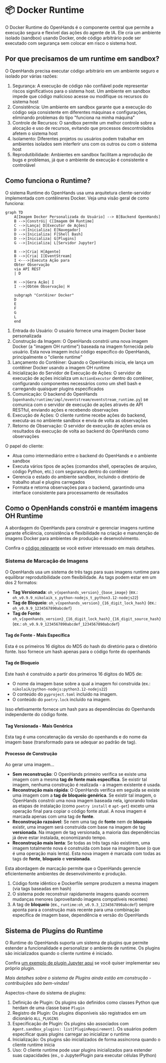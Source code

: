 # 📦 Docker Runtime

O Docker Runtime do OpenHands é o componente central que permite a execução segura e flexível das ações do agente de IA.
Ele cria um ambiente isolado (sandbox) usando Docker, onde código arbitrário pode ser executado com segurança sem colocar em risco o sistema host.

## Por que precisamos de um runtime em sandbox?

O OpenHands precisa executar código arbitrário em um ambiente seguro e isolado por várias razões:

1. Segurança: A execução de código não confiável pode representar riscos significativos para o sistema host. Um ambiente em sandbox impede que código malicioso acesse ou modifique os recursos do sistema host
2. Consistência: Um ambiente em sandbox garante que a execução do código seja consistente em diferentes máquinas e configurações, eliminando problemas do tipo "funciona na minha máquina"
3. Controle de Recursos: O sandbox permite um melhor controle sobre a alocação e uso de recursos, evitando que processos descontrolados afetem o sistema host
4. Isolamento: Diferentes projetos ou usuários podem trabalhar em ambientes isolados sem interferir uns com os outros ou com o sistema host
5. Reprodutibilidade: Ambientes em sandbox facilitam a reprodução de bugs e problemas, já que o ambiente de execução é consistente e controlável

## Como funciona o Runtime?

O sistema Runtime do OpenHands usa uma arquitetura cliente-servidor implementada com contêineres Docker. Veja uma visão geral de como funciona:

```mermaid
graph TD
    A[Imagem Docker Personalizada do Usuário] --> B[Backend OpenHands]
    B -->|Constrói| C[Imagem OH Runtime]
    C -->|Lança| D[Executor de Ações]
    D -->|Inicializa| E[Navegador]
    D -->|Inicializa| F[Shell Bash]
    D -->|Inicializa| G[Plugins]
    G -->|Inicializa| L[Servidor Jupyter]

    B -->|Cria| H[Agente]
    B -->|Cria| I[EventStream]
    I <--->|Executa Ação para
    Obter Observação
    via API REST
    | D

    H -->|Gera Ação| I
    I -->|Obtém Observação| H

    subgraph "Contêiner Docker"
    D
    E
    F
    G
    L
    end
```

1. Entrada do Usuário: O usuário fornece uma imagem Docker base personalizada
2. Construção da Imagem: O OpenHands constrói uma nova imagem Docker (a "imagem OH runtime") baseada na imagem fornecida pelo usuário. Esta nova imagem inclui código específico do OpenHands, principalmente o "cliente runtime"
3. Lançamento do Contêiner: Quando o OpenHands inicia, ele lança um contêiner Docker usando a imagem OH runtime
4. Inicialização do Servidor de Execução de Ações: O servidor de execução de ações inicializa um `ActionExecutor` dentro do contêiner, configurando componentes necessários como um shell bash e carregando quaisquer plugins especificados
5. Comunicação: O backend do OpenHands (`openhands/runtime/impl/eventstream/eventstream_runtime.py`) se comunica com o servidor de execução de ações através de API RESTful, enviando ações e recebendo observações
6. Execução de Ações: O cliente runtime recebe ações do backend, executa-as no ambiente sandbox e envia de volta as observações
7. Retorno de Observação: O servidor de execução de ações envia os resultados da execução de volta ao backend do OpenHands como observações

O papel do cliente:

- Atua como intermediário entre o backend do OpenHands e o ambiente sandbox
- Executa vários tipos de ações (comandos shell, operações de arquivo, código Python, etc.) com segurança dentro do contêiner
- Gerencia o estado do ambiente sandbox, incluindo o diretório de trabalho atual e plugins carregados
- Formata e retorna observações para o backend, garantindo uma interface consistente para processamento de resultados

## Como o OpenHands constrói e mantém imagens OH Runtime

A abordagem do OpenHands para construir e gerenciar imagens runtime garante eficiência, consistência e flexibilidade na criação e manutenção de imagens Docker para ambientes de produção e desenvolvimento.

Confira o [código relevante](https://github.com/All-Hands-AI/OpenHands/blob/main/openhands/runtime/utils/runtime_build.py) se você estiver interessado em mais detalhes.

### Sistema de Marcação de Imagens

O OpenHands usa um sistema de três tags para suas imagens runtime para equilibrar reprodutibilidade com flexibilidade.
As tags podem estar em um dos 2 formatos:

- **Tag Versionada**: `oh_v{openhands_version}_{base_image}` (ex.: `oh_v0.9.9_nikolaik_s_python-nodejs_t_python3.12-nodejs22`)
- **Tag de Bloqueio**: `oh_v{openhands_version}_{16_digit_lock_hash}` (ex.: `oh_v0.9.9_1234567890abcdef`)
- **Tag de Fonte**: `oh_v{openhands_version}_{16_digit_lock_hash}_{16_digit_source_hash}`
  (ex.: `oh_v0.9.9_1234567890abcdef_1234567890abcdef`)

#### Tag de Fonte - Mais Específica

Esta é os primeiros 16 dígitos do MD5 do hash do diretório para o diretório fonte. Isso fornece um hash
apenas para o código fonte do openhands

#### Tag de Bloqueio

Este hash é construído a partir dos primeiros 16 dígitos do MD5 de:

- O nome da imagem base sobre a qual a imagem foi construída (ex.: `nikolaik/python-nodejs:python3.12-nodejs22`)
- O conteúdo do `pyproject.toml` incluído na imagem.
- O conteúdo do `poetry.lock` incluído na imagem.

Isso efetivamente fornece um hash para as dependências do Openhands independente do código fonte.

#### Tag Versionada - Mais Genérica

Esta tag é uma concatenação da versão do openhands e do nome da imagem base (transformado para se adequar ao padrão de tag).

#### Processo de Construção

Ao gerar uma imagem...

- **Sem reconstrução**: O OpenHands primeiro verifica se existe uma imagem com a mesma **tag de fonte mais específica**. Se existir tal imagem,
  nenhuma construção é realizada - a imagem existente é usada.
- **Reconstrução mais rápida**: O OpenHands verifica em seguida se existe uma imagem com a **tag de bloqueio genérica**. Se existir tal imagem,
  o OpenHands constrói uma nova imagem baseada nela, ignorando todas as etapas de instalação (como `poetry install` e
  `apt-get`) exceto uma operação final para copiar o código fonte atual. A nova imagem é marcada apenas com uma
  tag de **fonte**.
- **Reconstrução razoável**: Se nem uma tag de **fonte** nem de **bloqueio** existir, uma imagem será construída com base na imagem de tag **versionada**.
  Na imagem de tag versionada, a maioria das dependências já deve estar instalada, economizando tempo.
- **Reconstrução mais lenta**: Se todas as três tags não existirem, uma imagem totalmente nova é construída com base na imagem
  base (o que é uma operação mais lenta). Esta nova imagem é marcada com todas as tags de **fonte**, **bloqueio** e **versionada**.

Esta abordagem de marcação permite que o OpenHands gerencie eficientemente ambientes de desenvolvimento e produção.

1. Código fonte idêntico e Dockerfile sempre produzem a mesma imagem (via tags baseadas em hash)
2. O sistema pode reconstruir rapidamente imagens quando ocorrem mudanças menores (aproveitando imagens compatíveis recentes)
3. A tag de **bloqueio** (ex., `runtime:oh_v0.9.3_1234567890abcdef`) sempre aponta para a construção mais recente para uma combinação específica de imagem base, dependência e versão do OpenHands

## Sistema de Plugins do Runtime

O Runtime do OpenHands suporta um sistema de plugins que permite estender a funcionalidade e personalizar o ambiente de runtime. Os plugins são inicializados quando o cliente runtime é iniciado.

Confira [um exemplo de plugin Jupyter aqui](https://github.com/All-Hands-AI/OpenHands/blob/ecf4aed28b0cf7c18d4d8ff554883ba182fc6bdd/openhands/runtime/plugins/jupyter/__init__.py#L21-L55) se você quiser implementar seu próprio plugin.

*Mais detalhes sobre o sistema de Plugins ainda estão em construção - contribuições são bem-vindas!*

Aspectos-chave do sistema de plugins:

1. Definição de Plugin: Os plugins são definidos como classes Python que herdam de uma classe base `Plugin`
2. Registro de Plugin: Os plugins disponíveis são registrados em um dicionário `ALL_PLUGINS`
3. Especificação de Plugin: Os plugins são associados com `Agent.sandbox_plugins: list[PluginRequirement]`. Os usuários podem especificar quais plugins carregar ao inicializar o runtime
4. Inicialização: Os plugins são inicializados de forma assíncrona quando o cliente runtime inicia
5. Uso: O cliente runtime pode usar plugins inicializados para estender suas capacidades (ex., o JupyterPlugin para executar células IPython)
